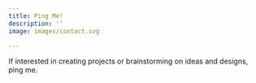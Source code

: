 ```yaml
---
title: Ping Me!
description: ''
image: images/contact.svg

---
```

If interested in creating projects or brainstorming on ideas and designs, ping me.